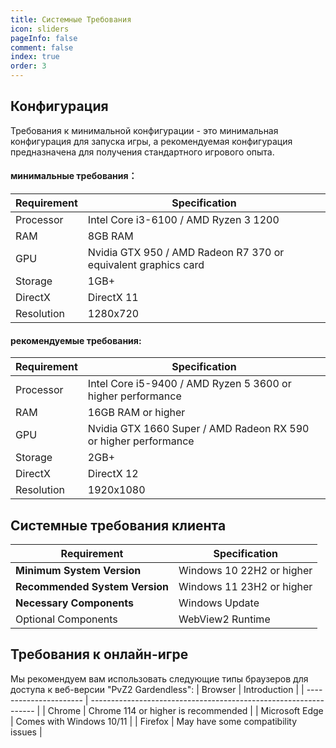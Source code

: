 ```yaml
---
title: Системные Требования
icon: sliders
pageInfo: false
comment: false
index: true
order: 3
---
```

## <HopeIcon icon="gear" size="1.7rem" color="#585888" /> Конфигурация
Требования к минимальной конфигурации - это минимальная конфигурация для запуска игры, а рекомендуемая конфигурация предназначена для получения стандартного игрового опыта.

#### минимальные требования：
| Requirement            | Specification            |
| ---------------------- | ---------------------------------------------------------------- |
| Processor | Intel Core i3-6100 / AMD Ryzen 3 1200 |
| RAM | 8GB RAM |
| GPU | Nvidia GTX 950 / AMD Radeon R7 370 or equivalent graphics card |
| Storage | 1GB+ |
| DirectX | DirectX 11 |
| Resolution | 1280x720 |

#### рекомендуемые требования:
| Requirement      | Specification                                 |
| ---------------------- | ---------------------------------------------------------------- |
| Processor | Intel Core i5-9400 / AMD Ryzen 5 3600 or higher performance|
| RAM | 16GB RAM or higher |
| GPU | Nvidia GTX 1660 Super / AMD Radeon RX 590 or higher performance |
| Storage | 2GB+ |
| DirectX | DirectX 12 |
| Resolution | 1920x1080 |

## <HopeIcon icon="brands fa-windows" size="1.7rem" color="rgb(0, 168, 232)" /> Системные требования клиента

| Requirement        | Specification                                                             |
| ---------------------- | ---------------------------------------------------------------- |
| **Minimum System Version** | Windows 10 22H2 or higher                        |
| **Recommended System Version** | Windows 11 23H2 or higher                          |
| **Necessary Components** | Windows Update                                    |
| Optional Components | WebView2 Runtime        |

## <HopeIcon icon="solid fa-earth-americas" size="1.7rem" /> Требования к онлайн-игре

Мы рекомендуем вам использовать следующие типы браузеров для доступа к веб-версии "PvZ2 Gardendless":
| Browser                   | Introduction                                                             |
| ---------------------- | ---------------------------------------------------------------- |
| <HopeIcon icon="brands fa-chrome"/> Chrome | Chrome 114 or higher is recommended |
| <HopeIcon icon="brands fa-edge"/> Microsoft Edge | Comes with Windows 10/11 |
| <HopeIcon icon="brands fa-firefox-browser"/>Firefox | May have some compatibility issues |

